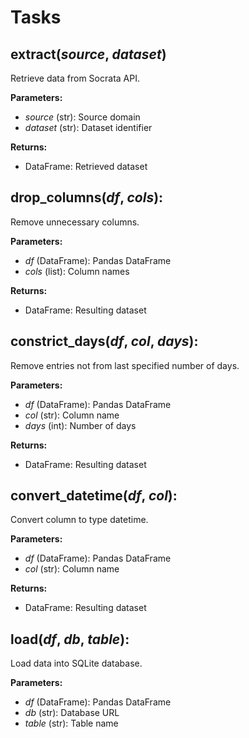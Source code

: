 # Tasks

## extract(*source*, *dataset*)
Retrieve data from Socrata API.

**Parameters:**
- *source* (str): Source domain
- *dataset* (str): Dataset identifier

**Returns:**
- DataFrame: Retrieved dataset

## drop_columns(*df*, *cols*):
Remove unnecessary columns.

**Parameters:**
- *df* (DataFrame): Pandas DataFrame
- *cols* (list): Column names

**Returns:**
- DataFrame: Resulting dataset

## constrict_days(*df*, *col*, *days*):
Remove entries not from last specified number of days.

**Parameters:**
- *df* (DataFrame): Pandas DataFrame
- *col* (str): Column name
- *days* (int): Number of days

**Returns:**
- DataFrame: Resulting dataset

## convert_datetime(*df*, *col*):
Convert column to type datetime.

**Parameters:**
- *df* (DataFrame): Pandas DataFrame
- *col* (str): Column name

**Returns:**
- DataFrame: Resulting dataset

## load(*df*, *db*, *table*):
Load data into SQLite database.

**Parameters:**
- *df* (DataFrame): Pandas DataFrame
- *db* (str): Database URL
- *table* (str): Table name